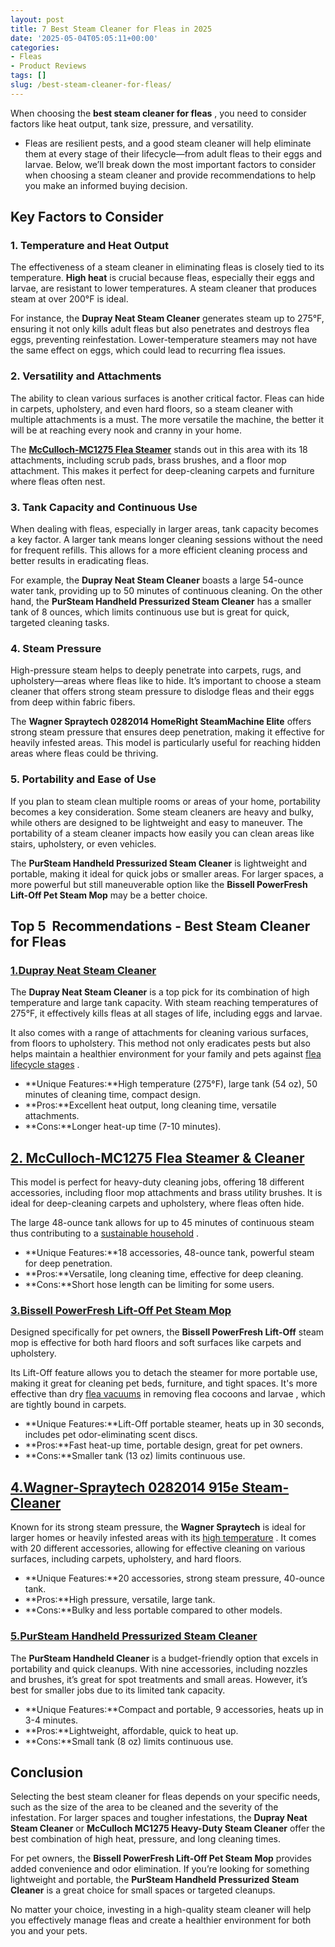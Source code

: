 ```yaml
---
layout: post
title: 7 Best Steam Cleaner for Fleas in 2025
date: '2025-05-04T05:05:11+00:00'
categories:
- Fleas
- Product Reviews
tags: []
slug: /best-steam-cleaner-for-fleas/
---
```


When choosing the
**best steam cleaner for fleas**
, you need to consider factors like heat output, tank size, pressure, and versatility.
- Fleas are resilient pests, and a good steam cleaner will help eliminate them at every stage of their lifecycle—from adult fleas to their eggs and larvae.
Below, we’ll break down the most important factors to consider when choosing a steam cleaner and provide recommendations to help you make an informed buying decision.
## Key Factors to Consider
### 1. Temperature and Heat Output
The effectiveness of a steam cleaner in eliminating fleas is closely tied to its temperature.
**High heat**
is crucial because fleas, especially their eggs and larvae, are resistant to lower temperatures. A steam cleaner that produces steam at over 200°F is ideal.

For instance, the
**Dupray Neat Steam Cleaner**
generates steam up to 275°F, ensuring it not only kills adult fleas but also penetrates and destroys flea eggs, preventing reinfestation. Lower-temperature steamers may not have the same effect on eggs, which could lead to recurring flea issues.
### 2. Versatility and Attachments
The ability to clean various surfaces is another critical factor. Fleas can hide in carpets, upholstery, and even hard floors, so a steam cleaner with multiple attachments is a must. The more versatile the machine, the better it will be at reaching every nook and cranny in your home.

The
[**McCulloch-MC1275 Flea Steamer**](https://www.amazon.com/dp/B0000DF0RB/?tag=p-policy-20)
stands out in this area with its 18 attachments, including scrub pads, brass brushes, and a floor mop attachment. This makes it perfect for deep-cleaning carpets and furniture where fleas often nest.
### 3. Tank Capacity and Continuous Use
When dealing with fleas, especially in larger areas, tank capacity becomes a key factor. A larger tank means longer cleaning sessions without the need for frequent refills. This allows for a more efficient cleaning process and better results in eradicating fleas.

For example, the
**Dupray Neat Steam Cleaner**
boasts a large 54-ounce water tank, providing up to 50 minutes of continuous cleaning. On the other hand, the
**PurSteam Handheld Pressurized Steam Cleaner**
has a smaller tank of 8 ounces, which limits continuous use but is great for quick, targeted cleaning tasks.
### 4. Steam Pressure
High-pressure steam helps to deeply penetrate into carpets, rugs, and upholstery—areas where fleas like to hide. It’s important to choose a steam cleaner that offers strong steam pressure to dislodge fleas and their eggs from deep within fabric fibers.

The
**Wagner Spraytech 0282014 HomeRight SteamMachine Elite**
offers strong steam pressure that ensures deep penetration, making it effective for heavily infested areas. This model is particularly useful for reaching hidden areas where fleas could be thriving.
### 5. Portability and Ease of Use
If you plan to steam clean multiple rooms or areas of your home, portability becomes a key consideration. Some steam cleaners are heavy and bulky, while others are designed to be lightweight and easy to maneuver. The portability of a steam cleaner impacts how easily you can clean areas like stairs, upholstery, or even vehicles.

The
**PurSteam Handheld Pressurized Steam Cleaner**
is lightweight and portable, making it ideal for quick jobs or smaller areas. For larger spaces, a more powerful but still maneuverable option like the
**Bissell PowerFresh Lift-Off Pet Steam Mop**
may be a better choice.
## Top 5  Recommendations - Best Steam Cleaner for Fleas
### [1.**Dupray Neat Steam Cleaner**](https://www.amazon.com/dp/B07C44DM6D/?tag=p-policy-20)
The
**Dupray Neat Steam Cleaner**
is a top pick for its combination of high temperature and large tank capacity. With steam reaching temperatures of 275°F, it effectively kills fleas at all stages of life, including eggs and larvae.

It also comes with a range of attachments for cleaning various surfaces, from floors to upholstery. This method not only eradicates pests but also helps maintain a healthier environment for your family and pets against
[flea lifecycle stages](https://pestpolicy.com/how-long-does-it-take-to-break-the-flea-life-cycle/)
.
- **Unique Features:**High temperature (275°F), large tank (54 oz), 50 minutes of cleaning time, compact design.
- **Pros:**Excellent heat output, long cleaning time, versatile attachments.
- **Cons:**Longer heat-up time (7-10 minutes).
## [2. McCulloch-MC1275 Flea Steamer & Cleaner](https://www.amazon.com/dp/B0000DF0RB/?tag=p-policy-20)
This model is perfect for heavy-duty cleaning jobs, offering 18 different accessories, including floor mop attachments and brass utility brushes. It is ideal for deep-cleaning carpets and upholstery, where fleas often hide.

The large 48-ounce tank allows for up to 45 minutes of continuous steam thus contributing to a
[sustainable household](https://pestpolicy.com/best-flea-spray-for-home/)
.
- **Unique Features:**18 accessories, 48-ounce tank, powerful steam for deep penetration.
- **Pros:**Versatile, long cleaning time, effective for deep cleaning.
- **Cons:**Short hose length can be limiting for some users.
### [3.**Bissell PowerFresh Lift-Off Pet Steam Mop**](https://www.amazon.com/dp/B011LS47SA/?tag=p-policy-20)
Designed specifically for pet owners, the
**Bissell PowerFresh Lift-Off**
steam mop is effective for both hard floors and soft surfaces like carpets and upholstery.

Its Lift-Off feature allows you to detach the steamer for more portable use, making it great for cleaning pet beds, furniture, and tight spaces. It's more effective than dry
[flea vacuums](https://pestpolicy.com/best-vacuum-for-fleas/)
in removing flea cocoons and larvae , which are tightly bound in carpets.
- **Unique Features:**Lift-Off portable steamer, heats up in 30 seconds, includes pet odor-eliminating scent discs.
- **Pros:**Fast heat-up time, portable design, great for pet owners.
- **Cons:**Smaller tank (13 oz) limits continuous use.
## [4.Wagner-Spraytech 0282014 915e Steam-Cleaner](https://www.amazon.com/dp/B003PGQI3Y/?tag=p-policy-20)
Known for its strong steam pressure, the
**Wagner Spraytech**
is ideal for larger homes or heavily infested areas with its
[high temperature](https://pestpolicy.com/does-the-dryer-kill-fleas/)
.
It comes with 20 different accessories, allowing for effective cleaning on various surfaces, including carpets, upholstery, and hard floors.
- **Unique Features:**20 accessories, strong steam pressure, 40-ounce tank.
- **Pros:**High pressure, versatile, large tank.
- **Cons:**Bulky and less portable compared to other models.
### [5.**PurSteam Handheld Pressurized Steam Cleaner**](https://www.amazon.com/dp/B09FKBRNRG/?tag=p-policy-20)
The
**PurSteam Handheld Cleaner**
is a budget-friendly option that excels in portability and quick cleanups. With nine accessories, including nozzles and brushes, it’s great for spot treatments and small areas. However, it’s best for smaller jobs due to its limited tank capacity.
- **Unique Features:**Compact and portable, 9 accessories, heats up in 3-4 minutes.
- **Pros:**Lightweight, affordable, quick to heat up.
- **Cons:**Small tank (8 oz) limits continuous use.
## Conclusion
Selecting the best steam cleaner for fleas depends on your specific needs, such as the size of the area to be cleaned and the severity of the infestation. For larger spaces and tougher infestations, the
**Dupray Neat Steam Cleaner**
or
**McCulloch MC1275 Heavy-Duty Steam Cleaner**
offer the best combination of high heat, pressure, and long cleaning times.

For pet owners, the
**Bissell PowerFresh Lift-Off Pet Steam Mop**
provides added convenience and odor elimination. If you’re looking for something lightweight and portable, the
**PurSteam Handheld Pressurized Steam Cleaner**
is a great choice for small spaces or targeted cleanups.

No matter your choice, investing in a high-quality steam cleaner will help you effectively manage fleas and create a healthier environment for both you and your pets.
